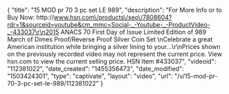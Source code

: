 {
    "title": "15 MOD pr 70 3 pc set LE 989",
    "description": "For More Info or to Buy Now: http:\/\/www.hsn.com\/products\/seo\/7808604?rdr=1&sourceid=youtube&cm_mmc=Social-_-Youtube-_-ProductVideo-_-433037\r\n2015 ANACS 70 First Day of Issue Limited Edition of 989 March of Dimes Proof\/Reverse Proof Silver Coin Set   \nCelebrate a great American institution while bringing a silver lining to your...\r\nPrices shown on the previously recorded video may not represent the current price.  View hsn.com to view the current selling price. HSN Item #433037",
    "videoid": "112381022",
    "date_created": "1455356473",
    "date_modified": "1503424301",
    "type": "captivate",
    "layout": "video",
    "url": "\/v\/15-mod-pr-70-3-pc-set-le-989\/112381022"
}
